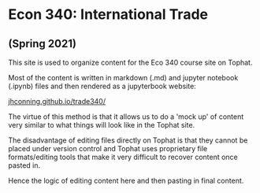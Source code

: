 # Econ 340: International Trade
## (Spring 2021)

This site is used to organize content for the Eco 340 course site on Tophat.

Most of the content is written in markdown (.md) and jupyter notebook (.ipynb) files and then rendered as a jupyterbook website: 

[jhconning.github.io/trade340/](https://jhconning.github.io/Trade340/notes/README.html)

The virtue of this method is that it allows us to do a 'mock up' of content very similar to what things will look like in the Tophat site.  

The disadvantage of editing files directly on Tophat is that they cannot be placed under version control and Tophat uses proprietary file formats/editing tools that make it very difficult to recover content once pasted in.

Hence the logic of editing content here and then pasting in final content. 
